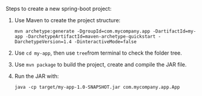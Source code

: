 Steps to create a new spring-boot project:

1. Use Maven to create the project structure:
   ```
   mvn archetype:generate -DgroupId=com.mycompany.app -DartifactId=my-app -DarchetypeArtifactId=maven-archetype-quickstart -DarchetypeVersion=1.4 -DinteractiveMode=false
   ```
   
2. Use ```cd my-app```, then use ```tree```from terminal to check the folder tree.

3. Use ```mvn package``` to build the project, create and compile the JAR file.
  
5. Run the JAR with:
   ```
   java -cp target/my-app-1.0-SNAPSHOT.jar com.mycompany.app.App
   ```
